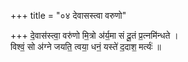 +++
title = "०४ देवासस्त्वा वरुणो"

+++
दे॒वास॑स्त्वा॒ वरु॑णो मि॒त्रो अ॑र्य॒मा सं दू॒तं प्र॒त्नमि॑न्धते ।  
विश्वं॒ सो अ॑ग्ने जयति॒ त्वया॒ धनं॒ यस्ते॑ द॒दाश॒ मर्त्यः॑ ॥